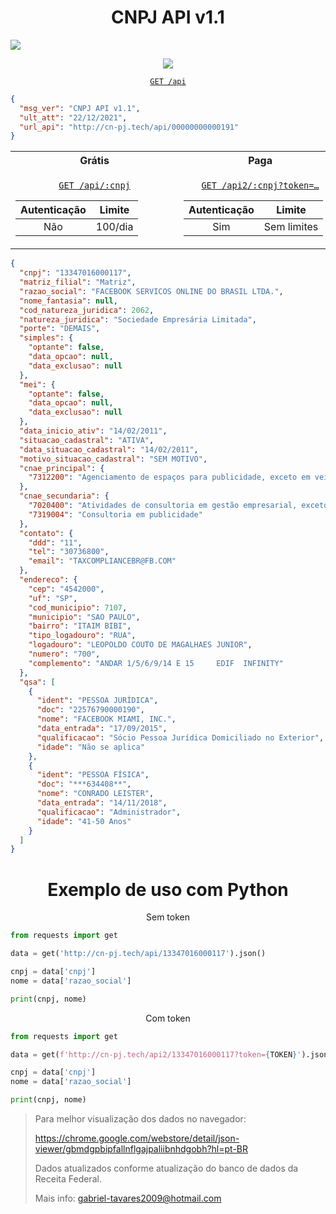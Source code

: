 <h1 align='center'>
CNPJ API v1.1
</h1>

<a href='http://cn-pj.tech/api'>
  <img src='https://logodownload.org/wp-content/uploads/2014/11/receita-federal-logo-1.png'/>
</a>

<p align='center'>
  <a href='http://cn-pj.tech/api'><img src='https://img.shields.io/badge/Atualiza%C3%A7%C3%A3o-22/12/2021-blue'/></a>
</p>

<a align='center' href='http://cn-pj.tech/api'>

`GET /api`

</a>

```json
{
  "msg_ver": "CNPJ API v1.1",
  "ult_att": "22/12/2021",
  "url_api": "http://cn-pj.tech/api/00000000000191"
}
```

<table align='center'>

<tr><th>&nbsp;&nbsp;&nbsp;&nbsp;&nbsp;&nbsp;&nbsp;&nbsp;&nbsp;&nbsp;&nbsp;&nbsp;&nbsp;&nbsp;&nbsp;&nbsp;&nbsp;&nbsp;&nbsp;&nbsp;&nbsp;&nbsp;&nbsp;&nbsp;Grátis&nbsp;&nbsp;&nbsp;&nbsp;&nbsp;&nbsp;&nbsp;&nbsp;&nbsp;&nbsp;&nbsp;&nbsp;&nbsp;&nbsp;&nbsp;&nbsp;&nbsp;&nbsp;&nbsp;&nbsp;&nbsp;&nbsp;&nbsp;&nbsp;</th><th>&nbsp;&nbsp;&nbsp;&nbsp;&nbsp;&nbsp;&nbsp;&nbsp;&nbsp;&nbsp;&nbsp;&nbsp;&nbsp;&nbsp;&nbsp;&nbsp;&nbsp;&nbsp;&nbsp;&nbsp;&nbsp;&nbsp;&nbsp;&nbsp;Paga&nbsp;&nbsp;&nbsp;&nbsp;&nbsp;&nbsp;&nbsp;&nbsp;&nbsp;&nbsp;&nbsp;&nbsp;&nbsp;&nbsp;&nbsp;&nbsp;&nbsp;&nbsp;&nbsp;&nbsp;&nbsp;&nbsp;&nbsp;&nbsp;</th></tr>
<tr><td align='center'>

 <a href='http://cn-pj.tech/api/00000000000191'>`GET /api/:cnpj`</a>

 Autenticação | Limite
:-:|:-:
Não|100/dia

</td><td align='center'>

 <a href='http://cn-pj.tech/api2/00000000000191?token=...'>`GET /api2/:cnpj?token=…`</a>

 Autenticação | Limite
:-:|:-:
Sim|Sem limites

</td></tr> </table>


```json
{
  "cnpj": "13347016000117",
  "matriz_filial": "Matriz",
  "razao_social": "FACEBOOK SERVICOS ONLINE DO BRASIL LTDA.",
  "nome_fantasia": null,
  "cod_natureza_juridica": 2062,
  "natureza_juridica": "Sociedade Empresária Limitada",
  "porte": "DEMAIS",
  "simples": {
    "optante": false,
    "data_opcao": null,
    "data_exclusao": null
  },
  "mei": {
    "optante": false,
    "data_opcao": null,
    "data_exclusao": null
  },
  "data_inicio_ativ": "14/02/2011",
  "situacao_cadastral": "ATIVA",
  "data_situacao_cadastral": "14/02/2011",
  "motivo_situacao_cadastral": "SEM MOTIVO",
  "cnae_principal": {
    "7312200": "Agenciamento de espaços para publicidade, exceto em veículos de comunicação"
  },
  "cnae_secundaria": {
    "7020400": "Atividades de consultoria em gestão empresarial, exceto consultoria técnica específica",
    "7319004": "Consultoria em publicidade"
  },
  "contato": {
    "ddd": "11",
    "tel": "30736800",
    "email": "TAXCOMPLIANCEBR@FB.COM"
  },
  "endereco": {
    "cep": "4542000",
    "uf": "SP",
    "cod_municipio": 7107,
    "municipio": "SAO PAULO",
    "bairro": "ITAIM BIBI",
    "tipo_logadouro": "RUA",
    "logadouro": "LEOPOLDO COUTO DE MAGALHAES JUNIOR",
    "numero": "700",
    "complemento": "ANDAR 1/5/6/9/14 E 15     EDIF  INFINITY"
  },
  "qsa": [
    {
      "ident": "PESSOA JURÍDICA",
      "doc": "22576790000190",
      "nome": "FACEBOOK MIAMI, INC.",
      "data_entrada": "17/09/2015",
      "qualificacao": "Sócio Pessoa Jurídica Domiciliado no Exterior",
      "idade": "Não se aplica"
    },
    {
      "ident": "PESSOA FÍSICA",
      "doc": "***634408**",
      "nome": "CONRADO LEISTER",
      "data_entrada": "14/11/2018",
      "qualificacao": "Administrador",
      "idade": "41-50 Anos"
    }
  ]
}
```

<h1 align='center'>
Exemplo de uso com Python
</h1>

<p align='center'>Sem token</p>

```python
from requests import get

data = get('http://cn-pj.tech/api/13347016000117').json()

cnpj = data['cnpj']
nome = data['razao_social']

print(cnpj, nome)
```


<p align='center'>Com token</p>

```python
from requests import get

data = get(f'http://cn-pj.tech/api2/13347016000117?token={TOKEN}').json()

cnpj = data['cnpj']
nome = data['razao_social']

print(cnpj, nome)
```

> Para melhor visualização dos dados no navegador:
> 
> https://chrome.google.com/webstore/detail/json-viewer/gbmdgpbipfallnflgajpaliibnhdgobh?hl=pt-BR
>
> Dados atualizados conforme atualização do banco de dados da Receita Federal.
> 
> Mais info: gabriel-tavares2009@hotmail.com
> 
